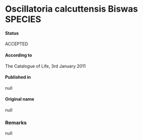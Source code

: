 # Oscillatoria calcuttensis Biswas SPECIES

#### Status
ACCEPTED

#### According to
The Catalogue of Life, 3rd January 2011

#### Published in
null

#### Original name
null

### Remarks
null